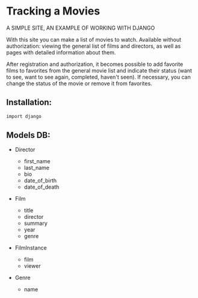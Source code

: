 # Tracking a Movies
A SIMPLE SITE, AN EXAMPLE OF WORKING WITH DJANGO

With this site you can make a list of movies to watch. Available without authorization: viewing the general list of films and directors, as well as pages with detailed information about them.

After registration and authorization, it becomes possible to add favorite films to favorites from the general movie list and indicate their status (want to see, want to see again, completed, haven't seen). If necessary, you can change the status of the movie or remove it from favorites.

## Installation:
```sh
import django
```
## Models DB:
- Director
    - first_name
    - last_name
    - bio
    - date_of_birth
    - date_of_death


- Film
    - title
    - director
    - summary
    - year
    - genre

- FilmInstance
    - film 
    - viewer

- Genre
    - name 

